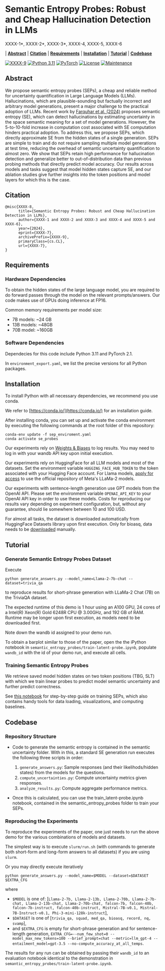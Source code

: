 # Semantic Entropy Probes: Robust and Cheap Hallucination Detection in LLMs

XXXX-1*, XXXX-2*, XXXX-3*, XXXX-4, XXXX-5, XXXX-6

| **[Abstract](#Abstract)**
| **[Citation](#Citation)**
| **[Requirements](#Requirements)**
| **[Installation](#Installation)**
| **[Tutorial](#Tutorial)**
| **[Codebase](#Codebase)**

[![XXXX-9](XXXX-7)](XXXX-7)
[![Python 3.11](https://img.shields.io/badge/python-3.11-blue.svg)](https://www.python.org/downloads/release/python-3110/)
[![PyTorch](https://img.shields.io/badge/PyTorch-2.1-red.svg)](https://pytorch.org/get-started/locally/)
[![License](https://img.shields.io/badge/License-Apache%202.0-blue.svg)](https://opensource.org/licenses/Apache-2.0)
[![Maintenance](https://img.shields.io/badge/Maintained%3F-yes-green.svg)](https://GitHub.com/Naereen/StrapDown.js/graphs/commit-activity)

## Abstract
We propose semantic entropy probes (SEPs), a cheap and reliable method for uncertainty quantification in Large Language Models (LLMs). Hallucinations, which are plausible-sounding but factually incorrect and arbitrary model generations, present a major challenge to the practical adoption of LLMs. Recent work by [Farquhar et al. (2024)](https://www.nature.com/articles/s41586-024-07421-0) proposes semantic entropy (SE), which can detect hallucinations by estimating uncertainty in the space semantic meaning for a set of model generations. However, the 5-to-10-fold increase in computation cost associated with SE computation hinders practical adoption. To address this, we propose SEPs, which directly approximate SE from the hidden states of a single generation. SEPs are simple to train and do not require sampling multiple model generations at test time, reducing the overhead of semantic uncertainty quantification to almost zero. We show that SEPs retain high performance for hallucination detection and generalize better to out-of-distribution data than previous probing methods that directly predict model accuracy. Our results across models and tasks suggest that model hidden states capture SE, and our ablation studies give further insights into the token positions and model layers for which this is the case.

## Citation
```
@misc{XXXX-8,
      title={Semantic Entropy Probes: Robust and Cheap Hallucination Detection in LLMs}, 
      author={XXXX-1 and XXXX-2 and XXXX-3 and XXXX-4 and XXXX-5 and XXXX-6},
      year={2024},
      eprint={XXXX-7},
      archivePrefix={XXXX-9},
      primaryClass={cs.CL},
      url={XXXX-7}, 
}
```

## Requirements

### Hardware Dependencies

To obtain the hidden states of the large language model, you are required to do forward passes through the model on the relevant prompts/answers. Our code makes use of GPUs doing inference at FP16.

Common memory requirements per model size:
- 7B models: ~24 GB
- 13B models: ~48GB
- 70B model: ~160GB


### Software Dependencies

Dependecies for this code include Python 3.11 and PyTorch 2.1.

In `environment_export.yaml`, we list the precise versions for all Python packages.

## Installation


To install Python with all necessary dependencies, we recommend you use conda.

We refer to [https://conda.io/](https://conda.io/) for an installation guide.

After installing conda, you can set up and activate the conda environment by executing the following commands at the root folder of this repository:

```
conda-env update -f sep_enviroment.yaml
conda activate se_probes
```


Our experiments rely on [Weights & Biases](https://wandb.ai/) to log results. You may need to log in with your wandb API key upon initial execution.

Our experiments rely on HuggingFace for all LLM models and most of the datasets. Set the environment variable `HUGGING_FACE_HUB_TOKEN` to the token associated with your Hugging Face account. For Llama models, [apply for access](https://huggingface.co/meta-llama) to use the official repository of Meta's LLaMa-2 models.


Our experiments with sentence-length generation use GPT models from the OpenAI API.
Please set the environment variable `OPENAI_API_KEY` to your OpenAI API key in order to use these models.
Costs for reproducing our results vary depending on experiment configuration, but, without any guarantee, should lie somewhere between 10 and 100 USD.


For almost all tasks, the dataset is downloaded automatically from HuggingFace Datasets library upon first execution.
Only for bioasq, data needs to be [downloaded](http://participants-area.bioasq.org/datasets) manually.


## Tutorial

### Generate Semantic Entropy Probes Dataset

Execute

```
python generate_answers.py --model_name=Llama-2-7b-chat --dataset=trivia_qa
```

to reproduce results for short-phrase generation with LLaMa-2 Chat (7B) on the TriviaQA dataset.

The expected runtime of this demo is 1 hour using an A100 GPU, 24 cores of a Intel(R) Xeon(R) Gold 6248R CPU @ 3.00GHz, and 192 GB of RAM.
Runtime may be longer upon first execution, as models need to be downloaded first.

Note down the wandb id assigned to your demo run.

To obtain a barplot similar to those of the paper, open the the iPython notebook in `semantic_entropy_probes/train-latent-probe.ipynb`, populate `wandb_id` with the id of your demo run, and execute all cells.

### Training Semantic Entropy Probes

We retrieve saved model hidden states on two token positions (TBG, SLT) with which we train linear probes to predict model semantic uncertainty and further predict correctness.

See [this notebook](./semantic_entropy_probes/train-latent-probe.ipynb) for step-by-step guide on training SEPs, which also contains handy tools for data loading, visualizations, and computing baselines. 

## Codebase
### Repository Structure

* Code to generate the semantic entropy is contained in the semantic uncertainty folder. With in this, a standard SE generation run executes the following three scripts in order:

    1. `generate_answers.py`: Sample responses (and their likelihods/hidden states) from the models for the questions.
    2. `compute_uncertainties.py`: Compute uncertainty metrics given responses.
    3. `analyze_results.py`: Compute aggregate performance metrics.
* Once this is calculated, you can use the train_latent-probe.ipynb notebook, contained in the semantic_entropy_probes folder to train your SEPs.

### Reproducing the Experiments

To reproduce the experiments of the paper, one just needs to run the above demo for the various combinations of models and datasets.

The simplest way is to execute `slurm/run.sh` (with commands to generate both short-form and long-form answers to all datasets) if you are using `slurm`. 

Or you may directly execute iteratively

```
python generate_answers.py --model_name=$MODEL --dataset=$DATASET $EXTRA_CFG
```

where

* `$MODEL` is one of: [`Llama-2-7b, Llama-2-13b, Llama-2-70b, Llama-2-7b-chat, Llama-2-13b-chat, Llama-2-70b-chat, falcon-7b, falcon-40b, falcon-7b-instruct, falcon-40b-instruct, Mistral-7B-v0.1, Mistral-7B-Instruct-v0.1, Phi-3-mini-128k-instruct`],
* `$DATASET` is one of [`trivia_qa, squad, med_qa, bioasq, record, nq, svamp`],
* and `$EXTRA_CFG` is empty for short-phrase generation and for sentence-length generation, `EXTRA_CFG=--num_few_shot=0 --model_max_new_tokens=100 --brief_prompt=chat --metric=llm_gpt-4 --entailment_model=gpt-3.5 --no-compute_accuracy_at_all_temps`.

The results for any run can be obtained by passing their `wandb_id` to an evaluation notebook identical to the demonstration in `semantic_entropy_probes/train-latent-probe.ipynb`.
